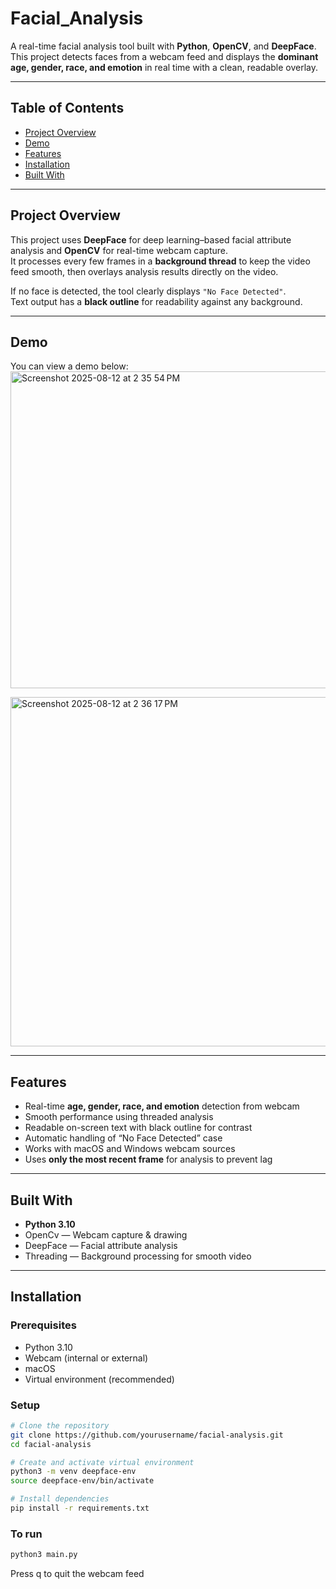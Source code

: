 # Facial_Analysis

A real-time facial analysis tool built with **Python**, **OpenCV**, and **DeepFace**.  
This project detects faces from a webcam feed and displays the **dominant age, gender, race, and emotion** in real time with a clean, readable overlay.

---

## Table of Contents
- [Project Overview](#project-overview)  
- [Demo](#demo)  
- [Features](#features)  
- [Installation](#installation)  
- [Built With](#built-with)  

---

## Project Overview
This project uses **DeepFace** for deep learning–based facial attribute analysis and **OpenCV** for real-time webcam capture.  
It processes every few frames in a **background thread** to keep the video feed smooth, then overlays analysis results directly on the video.

If no face is detected, the tool clearly displays `"No Face Detected"`.  
Text output has a **black outline** for readability against any background.

---

## Demo
You can view a demo below:  
<img width="636" height="507" alt="Screenshot 2025-08-12 at 2 35 54 PM" src="https://github.com/user-attachments/assets/72bfd1e3-f7a0-4df6-922f-d731ae609ea0" />

<img width="701" height="559" alt="Screenshot 2025-08-12 at 2 36 17 PM" src="https://github.com/user-attachments/assets/c486bb21-9f80-4c81-981b-ec25e897f5b1" />



---

## Features
- Real-time **age, gender, race, and emotion** detection from webcam
- Smooth performance using threaded analysis
- Readable on-screen text with black outline for contrast
- Automatic handling of “No Face Detected” case
- Works with macOS and Windows webcam sources
- Uses **only the most recent frame** for analysis to prevent lag

---

## Built With
- **Python 3.10**
- OpenCv — Webcam capture & drawing
- DeepFace — Facial attribute analysis
- Threading — Background processing for smooth video

---

## Installation

### Prerequisites
- Python 3.10
- Webcam (internal or external)
- macOS
- Virtual environment (recommended)

### Setup
```bash
# Clone the repository
git clone https://github.com/yourusername/facial-analysis.git
cd facial-analysis

# Create and activate virtual environment
python3 -m venv deepface-env
source deepface-env/bin/activate

# Install dependencies
pip install -r requirements.txt
```

### To run
```bash
python3 main.py
```
Press q to quit the webcam feed
